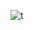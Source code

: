 ![t](https://github.com/mhuseynn/tic_tac_toe_game/assets/141039471/68dc3647-a223-4bf7-b60e-cb53256f3d2e)
